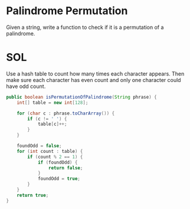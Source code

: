 # Palindrome Permutation

Given a string, write a function to check if it is a permutation of a palindrome.

# SOL

Use a hash table to count how many times each character appears.
Then make sure each character has even count and only one character could have odd count.

```java
public boolean isPermutationOfPalindrome(String phrase) {
	int[] table = new int[128];

	for (char c : phrase.toCharArray()) {
		if (c != ' ') {
			table[c]++;
		}
	}

	foundOdd = false;
	for (int count : table) {
		if (count % 2 == 1) {
			if (foundOdd) {
				return false;
			}
			foundOdd = true;
		}
	}
	return true;
}

```
